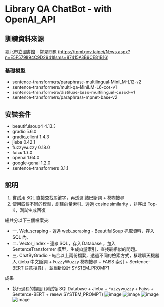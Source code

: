 #  Library QA ChatBot - with OpenAI_API

## 訓練資料來源
臺北市立圖書館 - 常見問題 (https://tpml.gov.taipei/News.aspx?n=E5F579B94C9D2941&sms=87415A8B9CE81B16)

### 基礎模型
- sentence-transformers/paraphrase-multilingual-MiniLM-L12-v2
- sentence-transformers/multi-qa-MiniLM-L6-cos-v1
- sentence-transformers/distiluse-base-multilingual-cased-v1
- sentence-transformers/paraphrase-mpnet-base-v2

## 安裝套件
* beautifulsoup4 4.13.3
* gradio         5.6.0
* gradio_client  1.4.3
* jieba          0.42.1
* fuzzywuzzy     0.18.0
* faiss          1.8.0
* openai         1.64.0
* google-genai   1.2.0
* sentence-transformers 3.1.1

## 說明
1. 嘗試用 SQL 直接查找關鍵字，再透過 結巴斷詞 + 模糊搜尋
2. 使用四個不同的模型，創建向量索引。透過 cosine similarity ，排序出 Top-K，測試生成回復
   
總共分以下三個檔案夾:
- 一. Web_scraping - 透過 web_scraping - BeautifulSoup 抓取資料，存入 SQL 內。
- 二. Vector_index - 連線 SQL，存入 Database ，加入 SentenceTransformer 模型，生成向量索引，查找最相似的問題。
- 三. ChatByGradio - 結合以上兩份檔案，透過不同的檢索方式，構建聊天機器人 (jieba 中文斷詞 + FuzzyWuzzy 模糊搜尋 + FAISS 索引 + Sentence-BERT 語意搜尋) ，並重新設計 SYSTEM_PROMPT

成果
- 執行過程的擷圖 (測試從 SQl Database + Jieba + Fuzzywuzzy + Faiss + Sentence-BERT + renew SYSTEM_PROMPT) 
  ![image](https://github.com/user-attachments/assets/42a2ef09-f580-4c8a-8acf-57ce0ead1a3b)
  ![image](https://github.com/user-attachments/assets/6a86cff5-466a-4e8f-aea5-b6f05802b7ae)
  ![image](https://github.com/user-attachments/assets/87a7009d-4f03-459c-8748-809b89ceb445)
  ![image](https://github.com/user-attachments/assets/73767b56-fc45-4765-afc4-b053648ab0a5)



